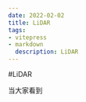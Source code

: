 ```yaml
---
date: 2022-02-02
title: LiDAR
tags:
- vitepress
- markdown
  description: LiDAR
---
```


#LiDAR


当大家看到














